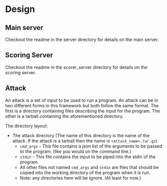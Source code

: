 # Design

## Main server
Checkout the readme in the server directory for details on the main server.

## Scoring Server
Checkout the readme in the scorer_server directory for details on the scoring server.

## Attack
An attack is a set of input to be used to run a program.
An attack can be in two different forms in this framework but both follow the same format. The first is a directory containing files describing the input for the program. The other is a tarball containing the aforementioned directory.

The directory layout:  
 - The attack directory (The name of this directory is the name of the attack. If the attack is a tarball then the name is `<attack_name>.tar.gz`)
    - `cmd_args` - This file contains a json list of the arguments to be passed to the program. (like you would on the command line.)
    - `stdin` - This file contains the input to be piped into the stdin of the program.
    - All other files not named `cmd_args` and `stdin` are files that should be copied into the working directory of the program when it is run.
    - Note: any directories here will be ignore. (At least for now.)
